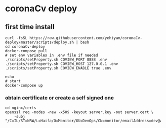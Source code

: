 # coronaCv deploy

## first time install
```
curl -fsSL https://raw.githubusercontent.com/yehiyam/coronaCv-deploy/master/scripts/deploy.sh | bash
cd coronaCv-deploy
docker-compose pull
# set env variables in .env file if needed
./scripts/setProperty.sh COVIEW_PORT 8888 .env
./scripts/setProperty.sh COVIEW_HOST 127.0.0.1 .env
./scripts/setProperty.sh COVIEW_ENABLE true .env

echo 
# start
docker-compose up
```


### obtain certificate or create a self signed one
```
cd nginx/certs
openssl req -nodes -new -x509 -keyout server.key -out server.cert \
    -subj "/C=IL/ST=NRW/L=Haifa/O=Monitor/OU=DevOps/CN=monitor/emailAddress=dev@www.example.com"
```
